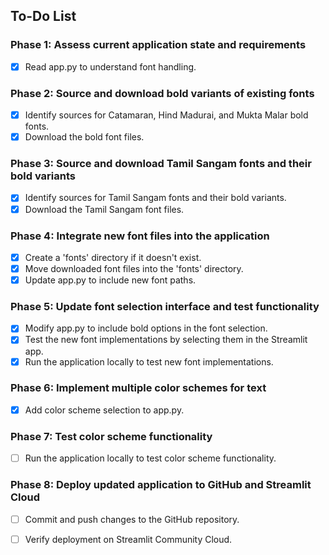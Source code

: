 ## To-Do List

### Phase 1: Assess current application state and requirements
- [x] Read app.py to understand font handling.

### Phase 2: Source and download bold variants of existing fonts
- [x] Identify sources for Catamaran, Hind Madurai, and Mukta Malar bold fonts.
- [x] Download the bold font files.

### Phase 3: Source and download Tamil Sangam fonts and their bold variants
- [x] Identify sources for Tamil Sangam fonts and their bold variants.
- [x] Download the Tamil Sangam font files.

### Phase 4: Integrate new font files into the application
- [x] Create a 'fonts' directory if it doesn't exist.
- [x] Move downloaded font files into the 'fonts' directory.
- [x] Update app.py to include new font paths.

### Phase 5: Update font selection interface and test functionality
- [x] Modify app.py to include bold options in the font selection.
- [x] Test the new font implementations by selecting them in the Streamlit app.
- [x] Run the application locally to test new font implementations.

### Phase 6: Implement multiple color schemes for text
- [x] Add color scheme selection to app.py.

### Phase 7: Test color scheme functionality
- [ ] Run the application locally to test color scheme functionality.

### Phase 8: Deploy updated application to GitHub and Streamlit Cloud
- [ ] Commit and push changes to the GitHub repository.
- [ ] Verify deployment on Streamlit Community Cloud.

